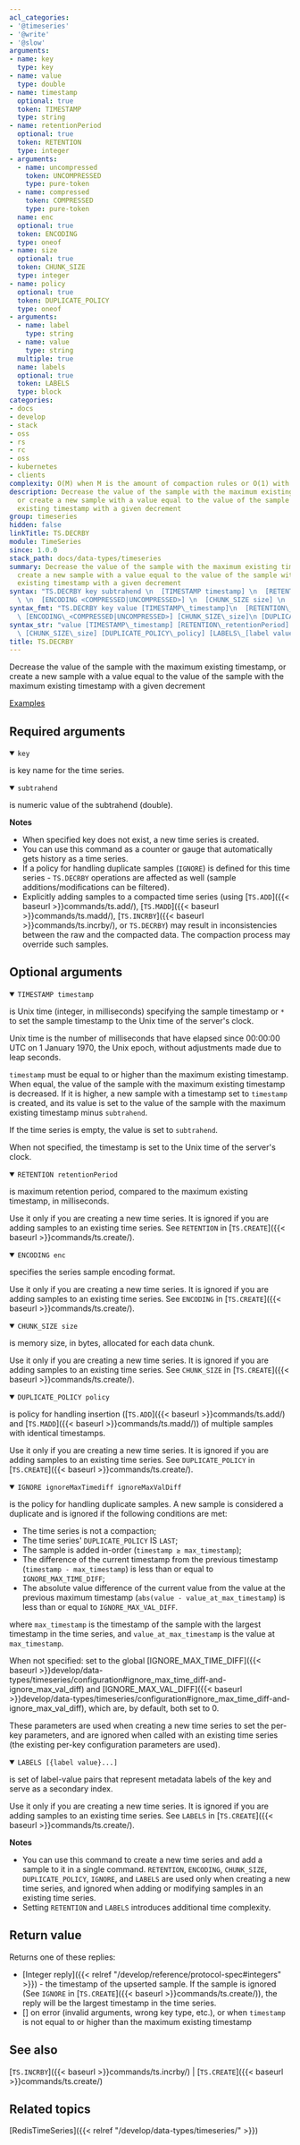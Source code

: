 ```yaml
---
acl_categories:
- '@timeseries'
- '@write'
- '@slow'
arguments:
- name: key
  type: key
- name: value
  type: double
- name: timestamp
  optional: true
  token: TIMESTAMP
  type: string
- name: retentionPeriod
  optional: true
  token: RETENTION
  type: integer
- arguments:
  - name: uncompressed
    token: UNCOMPRESSED
    type: pure-token
  - name: compressed
    token: COMPRESSED
    type: pure-token
  name: enc
  optional: true
  token: ENCODING
  type: oneof
- name: size
  optional: true
  token: CHUNK_SIZE
  type: integer
- name: policy
  optional: true
  token: DUPLICATE_POLICY
  type: oneof
- arguments:
  - name: label
    type: string
  - name: value
    type: string
  multiple: true
  name: labels
  optional: true
  token: LABELS
  type: block
categories:
- docs
- develop
- stack
- oss
- rs
- rc
- oss
- kubernetes
- clients
complexity: O(M) when M is the amount of compaction rules or O(1) with no compaction
description: Decrease the value of the sample with the maximum existing timestamp,
  or create a new sample with a value equal to the value of the sample with the maximum
  existing timestamp with a given decrement
group: timeseries
hidden: false
linkTitle: TS.DECRBY
module: TimeSeries
since: 1.0.0
stack_path: docs/data-types/timeseries
summary: Decrease the value of the sample with the maximum existing timestamp, or
  create a new sample with a value equal to the value of the sample with the maximum
  existing timestamp with a given decrement
syntax: "TS.DECRBY key subtrahend \n  [TIMESTAMP timestamp] \n  [RETENTION retentionPeriod]\
  \ \n  [ENCODING <COMPRESSED|UNCOMPRESSED>] \n  [CHUNK_SIZE size] \n  [DUPLICATE_POLICY policy] \n  [IGNORE ignoreMaxTimediff ignoreMaxValDiff]\ \ \n\ \ [LABELS [label value ...]]\n"
syntax_fmt: "TS.DECRBY key value [TIMESTAMP\_timestamp]\n  [RETENTION\_retentionPeriod]\
  \ [ENCODING\_<COMPRESSED|UNCOMPRESSED>] [CHUNK_SIZE\_size]\n [DUPLICATE_POLICY\_policy] [LABELS\_[label value ...]]"
syntax_str: "value [TIMESTAMP\_timestamp] [RETENTION\_retentionPeriod] [ENCODING\_<COMPRESSED|UNCOMPRESSED>]\
  \ [CHUNK_SIZE\_size] [DUPLICATE_POLICY\_policy] [LABELS\_[label value ...]]"
title: TS.DECRBY
---
```


Decrease the value of the sample with the maximum existing timestamp, or create a new sample with a value equal to the value of the sample with the maximum existing timestamp with a given decrement

[Examples](#examples)

## Required arguments

<details open><summary><code>key</code></summary> 

is key name for the time series.
</details>

<details open><summary><code>subtrahend</code></summary> 

is numeric value of the subtrahend (double).
</details>

<note><b>Notes</b>
- When specified key does not exist, a new time series is created.
- You can use this command as a counter or gauge that automatically gets history as a time series.
- If a policy for handling duplicate samples (`IGNORE`) is defined for this time series - `TS.DECRBY` operations are affected as well (sample additions/modifications can be filtered).
- Explicitly adding samples to a compacted time series (using [`TS.ADD`]({{< baseurl >}}commands/ts.add/), [`TS.MADD`]({{< baseurl >}}commands/ts.madd/), [`TS.INCRBY`]({{< baseurl >}}commands/ts.incrby/), or `TS.DECRBY`) may result in inconsistencies between the raw and the compacted data. The compaction process may override such samples.
</note>

## Optional arguments

<details open><summary><code>TIMESTAMP timestamp</code></summary> 

is Unix time (integer, in milliseconds) specifying the sample timestamp or `*` to set the sample timestamp to the Unix time of the server's clock.

Unix time is the number of milliseconds that have elapsed since 00:00:00 UTC on 1 January 1970, the Unix epoch, without adjustments made due to leap seconds.

`timestamp` must be equal to or higher than the maximum existing timestamp. When equal, the value of the sample with the maximum existing timestamp is decreased. If it is higher, a new sample with a timestamp set to `timestamp` is created, and its value is set to the value of the sample with the maximum existing timestamp minus `subtrahend`. 

If the time series is empty, the value is set to `subtrahend`.
  
When not specified, the timestamp is set to the Unix time of the server's clock.
</details>

<details open><summary><code>RETENTION retentionPeriod</code></summmary> 

is maximum retention period, compared to the maximum existing timestamp, in milliseconds.

Use it only if you are creating a new time series. It is ignored if you are adding samples to an existing time series. See `RETENTION` in [`TS.CREATE`]({{< baseurl >}}commands/ts.create/).
</details>

<details open><summary><code>ENCODING enc</code></summary> 

specifies the series sample encoding format.

Use it only if you are creating a new time series. It is ignored if you are adding samples to an existing time series. See `ENCODING` in [`TS.CREATE`]({{< baseurl >}}commands/ts.create/).
</details>

<details open><summary><code>CHUNK_SIZE size</code></summary> 

is memory size, in bytes, allocated for each data chunk.

Use it only if you are creating a new time series. It is ignored if you are adding samples to an existing time series. See `CHUNK_SIZE` in [`TS.CREATE`]({{< baseurl >}}commands/ts.create/).
</details>

<details open><summary><code>DUPLICATE_POLICY policy</code></summary>

is policy for handling insertion ([`TS.ADD`]({{< baseurl >}}commands/ts.add/) and [`TS.MADD`]({{< baseurl >}}commands/ts.madd/)) of multiple samples with identical timestamps.

Use it only if you are creating a new time series. It is ignored if you are adding samples to an existing time series. See `DUPLICATE_POLICY` in [`TS.CREATE`]({{< baseurl >}}commands/ts.create/).
</details>

<details open><summary><code>IGNORE ignoreMaxTimediff ignoreMaxValDiff</code></summary> 

is the policy for handling duplicate samples. A new sample is considered a duplicate and is ignored if the following conditions are met:

  - The time series is not a compaction;
  - The time series' `DUPLICATE_POLICY` IS `LAST`;
  - The sample is added in-order (`timestamp ≥ max_timestamp`);
  - The difference of the current timestamp from the previous timestamp (`timestamp - max_timestamp`) is less than or equal to `IGNORE_MAX_TIME_DIFF`;
  - The absolute value difference of the current value from the value at the previous maximum timestamp (`abs(value - value_at_max_timestamp`) is less than or equal to `IGNORE_MAX_VAL_DIFF`.

where `max_timestamp` is the timestamp of the sample with the largest timestamp in the time series, and `value_at_max_timestamp` is the value at `max_timestamp`.

When not specified: set to the global [IGNORE_MAX_TIME_DIFF]({{< baseurl >}}develop/data-types/timeseries/configuration#ignore_max_time_diff-and-ignore_max_val_diff) and [IGNORE_MAX_VAL_DIFF]({{< baseurl >}}develop/data-types/timeseries/configuration#ignore_max_time_diff-and-ignore_max_val_diff), which are, by default, both set to 0.

These parameters are used when creating a new time series to set the per-key parameters, and are ignored when called with an existing time series (the existing per-key configuration parameters are used).
</details>

<details open><summary><code>LABELS [{label value}...]</code></summary> 

is set of label-value pairs that represent metadata labels of the key and serve as a secondary index.

Use it only if you are creating a new time series. It is ignored if you are adding samples to an existing time series. See `LABELS` in [`TS.CREATE`]({{< baseurl >}}commands/ts.create/).
</details>

<note><b>Notes</b>
- You can use this command to create a new time series and add a sample to it in a single command.
  `RETENTION`, `ENCODING`, `CHUNK_SIZE`, `DUPLICATE_POLICY`, `IGNORE`, and `LABELS` are used only when creating a new time series, and ignored when adding or modifying samples in an existing time series.
- Setting `RETENTION` and `LABELS` introduces additional time complexity.
</note>

## Return value

Returns one of these replies:

- [Integer reply]({{< relref "/develop/reference/protocol-spec#integers" >}}) - the timestamp of the upserted sample. If the sample is ignored (See `IGNORE` in [`TS.CREATE`]({{< baseurl >}}commands/ts.create/)), the reply will be the largest timestamp in the time series.
- [] on error (invalid arguments, wrong key type, etc.), or when `timestamp` is not equal to or higher than the maximum existing timestamp

## See also

[`TS.INCRBY`]({{< baseurl >}}commands/ts.incrby/) | [`TS.CREATE`]({{< baseurl >}}commands/ts.create/) 

## Related topics

[RedisTimeSeries]({{< relref "/develop/data-types/timeseries/" >}})
